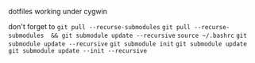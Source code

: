 dotfiles working under cygwin

don't forget to
`git pull --recurse-submodules`
`git pull --recurse-submodules  && git submodule update --recursive`
`source ~/.bashrc`
`git submodule update --recursive`
`git submodule init`
`git submodule update`
`git submodule update --init --recursive`
